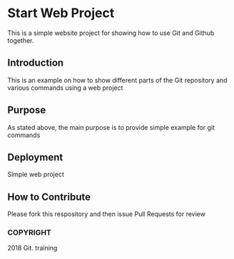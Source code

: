 # Start Web Project

This is a simple website project for showing how to use Git and Github together.

## Introduction

This is an example on how to show different parts of the Git repository and various commands using a web project

## Purpose

As stated above, the main purpose is to provide simple example for git commands

## Deployment

Simple web project

## How to Contribute

Please fork this respository and then issue Pull Requests for review

### COPYRIGHT

2018 Git. training
